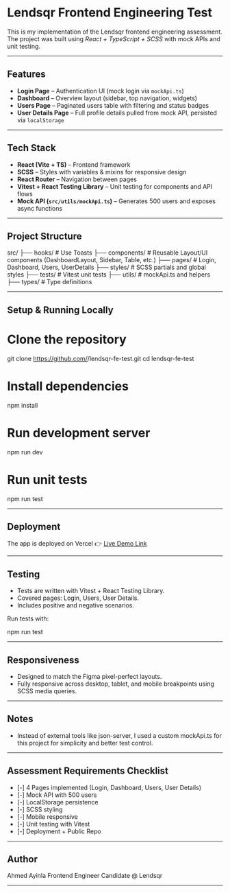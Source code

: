 # Lendsqr Frontend Engineering Test

This is my implementation of the Lendsqr frontend engineering assessment.  
The project was built using *React + TypeScript + SCSS* with mock APIs and unit testing.

---

## Features
- **Login Page** – Authentication UI (mock login via `mockApi.ts`)
- **Dashboard** – Overview layout (sidebar, top navigation, widgets)
- **Users Page** – Paginated users table with filtering and status badges
- **User Details Page** – Full profile details pulled from mock API, persisted via `localStorage`

---

## Tech Stack
- **React (Vite + TS)** – Frontend framework
- **SCSS** – Styles with variables & mixins for responsive design
- **React Router** – Navigation between pages
- **Vitest + React Testing Library** – Unit testing for components and API flows
- **Mock API (`src/utils/mockApi.ts`)** – Generates 500 users and exposes async functions

---

## Project Structure

src/
├── hooks/         # Use Toasts
├── components/    # Reusable Layout/UI components (DashboardLayout, Sidebar, Table, etc.)
├── pages/         # Login, Dashboard, Users, UserDetails
├── styles/        # SCSS partials and global styles
├── tests/         # Vitest unit tests
├── utils/         # mockApi.ts and helpers
├── types/         # Type definitions


---

## Setup & Running Locally

# Clone the repository
git clone https://github.com/<your-username>/lendsqr-fe-test.git
cd lendsqr-fe-test

# Install dependencies
npm install

# Run development server
npm run dev

# Run unit tests
npm run test

---

## Deployment

The app is deployed on Vercel
👉 [Live Demo Link](https://<your-name>-lendsqr-fe-test.vercel.app)

---

## Testing

* Tests are written with Vitest + React Testing Library.
* Covered pages: Login, Users, User Details.
* Includes positive and negative scenarios.

Run tests with:

npm run test

---

## Responsiveness

* Designed to match the Figma pixel-perfect layouts.
* Fully responsive across desktop, tablet, and mobile breakpoints using SCSS media queries.

---

## Notes

* Instead of external tools like json-server, I used a custom mockApi.ts for this project for simplicity and better test control.

---

## Assessment Requirements Checklist

* [-] 4 Pages implemented (Login, Dashboard, Users, User Details)
* [-] Mock API with 500 users
* [-] LocalStorage persistence
* [-] SCSS styling
* [-] Mobile responsive
* [-] Unit testing with Vitest
* [-] Deployment + Public Repo

---

## Author

Ahmed Ayinla
Frontend Engineer Candidate @ Lendsqr


---
